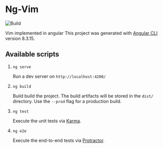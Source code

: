 # Ng-Vim

![Build](https://github.com/szenadam/ng-vim/workflows/Angular/badge.svg)

Vim implemented in angular
This project was generated with [Angular CLI](https://github.com/angular/angular-cli) version 8.3.15.

## Available scripts

1. `ng serve`

    Run a dev server on `http://localhost:4200/`

2. `ng build`

    Build build the project. The build artifacts will be stored in the `dist/` directory. Use the `--prod` flag for a production build.

3. `ng test`

    Execute the unit tests via [Karma](https://karma-runner.github.io).

4. `ng e2e`

    Execute the end-to-end tests via [Protractor](http://www.protractortest.org/).
